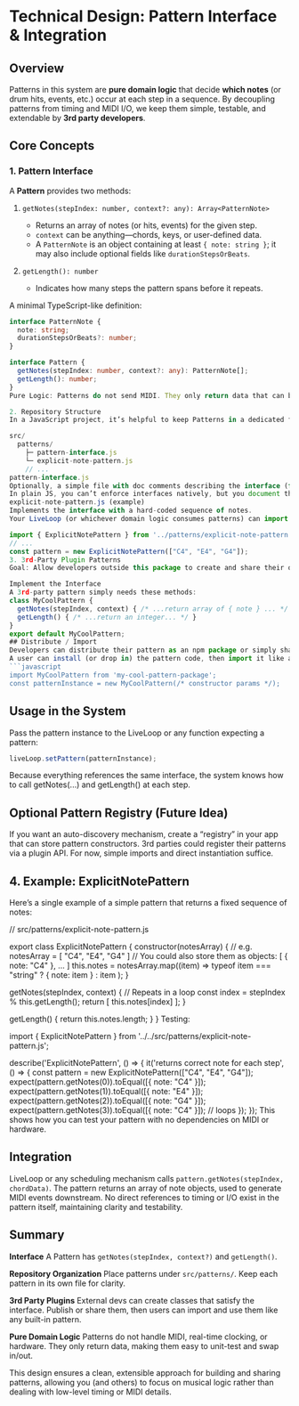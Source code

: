 # Technical Design: Pattern Interface & Integration

## Overview
Patterns in this system are **pure domain logic** that decide **which notes** (or drum hits, events, etc.) occur at each step in a sequence. By decoupling patterns from timing and MIDI I/O, we keep them simple, testable, and extendable by **3rd party developers**.

## Core Concepts

### 1. Pattern Interface
A **Pattern** provides two methods:

1. `getNotes(stepIndex: number, context?: any): Array<PatternNote>`
   - Returns an array of notes (or hits, events) for the given step.
   - `context` can be anything—chords, keys, or user-defined data.
   - A `PatternNote` is an object containing at least `{ note: string }`; it may also include optional fields like `durationStepsOrBeats`.

2. `getLength(): number`
   - Indicates how many steps the pattern spans before it repeats.

A minimal TypeScript-like definition:

```ts
interface PatternNote {
  note: string;
  durationStepsOrBeats?: number;
}

interface Pattern {
  getNotes(stepIndex: number, context?: any): PatternNote[];
  getLength(): number;
}
Pure Logic: Patterns do not send MIDI. They only return data that can be used by a LiveLoop or other components.

2. Repository Structure
In a JavaScript project, it’s helpful to keep Patterns in a dedicated folder, such as:

src/
  patterns/
    ├─ pattern-interface.js
    └─ explicit-note-pattern.js
    // ...
pattern-interface.js
Optionally, a simple file with doc comments describing the interface (for dev reference).
In plain JS, you can’t enforce interfaces natively, but you document the required methods.
explicit-note-pattern.js (example)
Implements the interface with a hard-coded sequence of notes.
Your LiveLoop (or whichever domain logic consumes patterns) can import them:

import { ExplicitNotePattern } from '../patterns/explicit-note-pattern.js';
// ...
const pattern = new ExplicitNotePattern(["C4", "E4", "G4"]);
3. 3rd-Party Plugin Patterns
Goal: Allow developers outside this package to create and share their own patterns.

Implement the Interface
A 3rd-party pattern simply needs these methods:
class MyCoolPattern {
  getNotes(stepIndex, context) { /* ...return array of { note } ... */ }
  getLength() { /* ...return an integer... */ }
}
export default MyCoolPattern;
## Distribute / Import
Developers can distribute their pattern as an npm package or simply share the JS file.
A user can install (or drop in) the pattern code, then import it like any local pattern:
```javascript
import MyCoolPattern from 'my-cool-pattern-package';
const patternInstance = new MyCoolPattern(/* constructor params */);
```
## Usage in the System
Pass the pattern instance to the LiveLoop or any function expecting a pattern:
```javascript
liveLoop.setPattern(patternInstance);
```
Because everything references the same interface, the system knows how to call getNotes(...) and getLength() at each step.
## Optional Pattern Registry (Future Idea)
If you want an auto-discovery mechanism, create a “registry” in your app that can store pattern constructors. 3rd parties could register their patterns via a plugin API.
For now, simple imports and direct instantiation suffice.
## 4. Example: ExplicitNotePattern
Here’s a single example of a simple pattern that returns a fixed sequence of notes:

// src/patterns/explicit-note-pattern.js

export class ExplicitNotePattern {
  constructor(notesArray) {
    // e.g. notesArray = [ "C4", "E4", "G4" ]
    // You could also store them as objects: [ { note: "C4" }, ... ]
    this.notes = notesArray.map((item) =>
      typeof item === "string" ? { note: item } : item
    );
  }

  getNotes(stepIndex, context) {
    // Repeats in a loop
    const index = stepIndex % this.getLength();
    return [ this.notes[index] ];
  }

  getLength() {
    return this.notes.length;
  }
}
Testing:

import { ExplicitNotePattern } from '../../src/patterns/explicit-note-pattern.js';

describe('ExplicitNotePattern', () => {
  it('returns correct note for each step', () => {
    const pattern = new ExplicitNotePattern(["C4", "E4", "G4"]);
    expect(pattern.getNotes(0)).toEqual([{ note: "C4" }]);
    expect(pattern.getNotes(1)).toEqual([{ note: "E4" }]);
    expect(pattern.getNotes(2)).toEqual([{ note: "G4" }]);
    expect(pattern.getNotes(3)).toEqual([{ note: "C4" }]); // loops
  });
});
This shows how you can test your pattern with no dependencies on MIDI or hardware.

## Integration

LiveLoop or any scheduling mechanism calls `pattern.getNotes(stepIndex, chordData)`.
The pattern returns an array of note objects, used to generate MIDI events downstream.
No direct references to timing or I/O exist in the pattern itself, maintaining clarity and testability.

## Summary

**Interface**
A Pattern has `getNotes(stepIndex, context?)` and `getLength()`.

**Repository Organization**
Place patterns under `src/patterns/`. Keep each pattern in its own file for clarity.

**3rd Party Plugins**
External devs can create classes that satisfy the interface.
Publish or share them, then users can import and use them like any built-in pattern.

**Pure Domain Logic**
Patterns do not handle MIDI, real-time clocking, or hardware. They only return data, making them easy to unit-test and swap in/out.

This design ensures a clean, extensible approach for building and sharing patterns, allowing you (and others) to focus on musical logic rather than dealing with low-level timing or MIDI details.